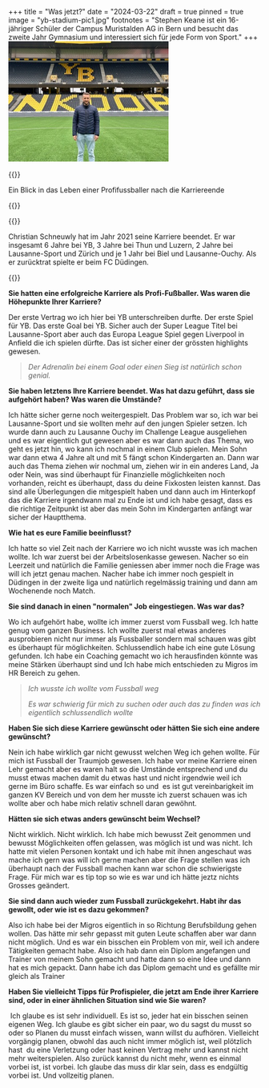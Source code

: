 +++
title = "Was jetzt?"
date = "2024-03-22"
draft = true
pinned = true
image = "yb-stadium-pic1.jpg"
footnotes = "Stephen Keane ist ein 16-jähriger Schüler der Campus Muristalden AG in Bern und besucht das zweite Jahr Gymnasium und interessiert sich für jede Form von Sport."
+++
![Christian Schneuwly auf dem Feld im YB Stadion](yb-stadium-pic2.jpg)

{{<lead>}}

Ein Blick in das Leben einer Profifussballer nach die Karriereende

{{</lead>}}

{{<box>}}

Christian Schneuwly hat im Jahr 2021 seine Karriere beendet. Er war insgesamt 6 Jahre bei YB, 3 Jahre bei Thun und Luzern, 2 Jahre bei Lausanne-Sport und Zürich und je 1 Jahr bei Biel und Lausanne-Ouchy. Als er zurücktrat spielte er beim FC Düdingen.

{{</box>}}

**Sie hatten eine erfolgreiche Karriere als Profi-Fußballer. Was waren die Höhepunkte Ihrer Karriere?**

Der erste Vertrag wo ich hier bei YB unterschreiben durfte. Der erste Spiel für YB. Das erste Goal bei YB. Sicher auch der Super League Titel bei Lausanne-Sport aber auch das Europa League Spiel gegen Liverpool in Anfield die ich spielen dürfte. Das ist sicher einer der grössten highlights gewesen.

> *Der Adrenalin bei einem Goal oder einen Sieg ist natürlich schon genial.*

**Sie haben letztens Ihre Karriere beendet. Was hat dazu geführt, dass sie aufgehört haben? Was waren die Umstände?**

Ich hätte sicher gerne noch weitergespielt. Das Problem war so, ich war bei Lausanne-Sport und sie wollten mehr auf den jungen Spieler setzen. Ich wurde dann auch zu Lausanne Ouchy im Challenge League ausgeliehen und es war eigentlich gut gewesen aber es war dann auch das Thema, wo geht es jetzt hin, wo kann ich nochmal in einem Club spielen. Mein Sohn war dann etwa 4 Jahre alt und mit 5 fängt schon Kindergarten an. Dann war auch das Thema ziehen wir nochmal um, ziehen wir in ein anderes Land, Ja oder Nein, was sind überhaupt für Finanzielle möglichkeiten noch vorhanden, reicht es überhaupt, dass du deine Fixkosten leisten kannst. Das sind alle Überlegungen die mitgespielt haben und dann auch im Hinterkopf das die Karriere irgendwann mal zu Ende ist und ich habe gesagt, dass es die richtige Zeitpunkt ist aber das mein Sohn im Kindergarten anfängt war sicher der Hauptthema.

**Wie hat es eure Familie beeinflusst?**

Ich hatte so viel Zeit nach der Karriere wo ich nicht wusste was ich machen wollte. Ich war zuerst bei der Arbeitslosenkasse gewesen. Nacher so ein Leerzeit und natürlich die Familie geniessen aber immer noch die Frage was will ich jetzt genau machen. Nacher habe ich immer noch gespielt in Düdingen in der zweite liga und natürlich regelmässig training und dann am Wochenende noch Match.

**Sie sind danach in einen "normalen" Job eingestiegen. Was war das?**

Wo ich aufgehört habe, wollte ich immer zuerst vom Fussball weg. Ich hatte genug vom ganzen Business. Ich wollte zuerst mal etwas anderes ausprobieren nicht nur immer als Fussballer sondern mal schauen was gibt es überhaupt für möglichkeiten. Schlussendlich habe ich eine gute Lösung gefunden. Ich habe ein Coaching gemacht wo ich herausfinden könnte was meine Stärken überhaupt sind und Ich habe mich entschieden zu Migros im HR Bereich zu gehen.

> *Ich wusste ich wollte vom Fussball weg*
>
> *Es war schwierig für mich zu suchen oder auch das zu finden was ich eigentlich schlussendlich wollte*

**Haben Sie sich diese Karriere gewünscht oder hätten Sie sich eine andere gewünscht?**

Nein ich habe wirklich gar nicht gewusst welchen Weg ich gehen wollte. Für mich ist Fussball der Traumjob gewesen. Ich habe vor meine Karriere einen Lehr gemacht aber es waren halt so die Umstände entsprechend und du musst etwas machen damit du etwas hast und nicht irgendwie weil ich gerne im Büro schaffe. Es war einfach so und  es ist gut vereinbarigkeit im ganzen KV Bereich und von dem her musste ich zuerst schauen was ich wollte aber och habe mich relativ schnell daran gewöhnt.

**Hätten sie sich etwas anders gewünscht beim Wechsel?**

Nicht wirklich. Nicht wirklich. Ich habe mich bewusst Zeit genommen und bewusst Möglichkeiten offen gelassen, was möglich ist und was nicht. Ich hatte mit vielen Personen kontakt und ich habe mit ihnen angeschaut was mache ich gern was will ich gerne machen aber die Frage stellen was ich überhaupt nach der Fussball machen kann war schon die schwierigste Frage. Für mich war es tip top so wie es war und ich hätte jeztz nichts Grosses geändert.

**Sie sind dann auch wieder zum Fussball zurückgekehrt. Habt ihr das gewollt, oder wie ist es dazu gekommen?** 

Also ich habe bei der Migros eigentlich in so Richtung Berufsbildung gehen wollen. Das hätte mir sehr gepasst mit guten Leute schaffen aber war dann nicht möglich. Und es war ein bisschen ein Problem von mir, weil ich andere Tätigkeiten gemacht habe. Also ich hab dann ein Diplom angefangen und Trainer von meinem Sohn gemacht und hatte dann so eine Idee und dann hat es mich gepackt. Dann habe ich das Diplom gemacht und es gefällte mir gleich als Trainer

**Haben Sie vielleicht Tipps für Profispieler, die jetzt am Ende ihrer Karriere sind, oder in einer ähnlichen Situation sind wie Sie waren?** 

 Ich glaube es ist sehr individuell. Es ist so, jeder hat ein bisschen seinen eigenen Weg. Ich glaube es gibt sicher ein paar, wo du sagst du musst so oder so Planen du musst einfach wissen, wann willst du aufhören. Vielleicht vorgängig planen, obwohl das auch nicht immer möglich ist, weil plötzlich hast  du eine Verletzung oder hast keinen Vertrag mehr und kannst nicht mehr weiterspielen. Also zurück kannst du nicht mehr, wenn es einmal vorbei ist, ist vorbei. Ich glaube das muss dir klar sein, dass es endgültig vorbei ist. Und vollzeitig planen.

![]()

![]()